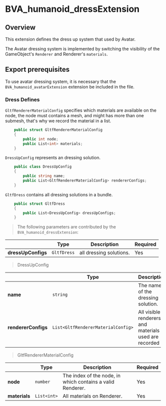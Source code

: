 # BVA_humanoid_dressExtension

## Overview

This extension defines the dress up system that used by Avatar.

The Avatar dressing system is implemented by switching the visibility of the GameObject's `Renderer` and Renderer's `materials`. 

## Export prerequisites 

To use avatar dressing system, it is necessary that the `BVA_humanoid_avatarExtension` extension be included in the file.

### Dress Defines

`GltfRendererMaterialConfig` specifies which materials are available on the node, the node must contains a mesh, and might has more than one submesh, that's why we record the material in a list.

```csharp
    public struct GltfRendererMaterialConfig
    {
        public int node;
        public List<int> materials;
    }
```

`DressUpConfig` represents an dressing solution.

```csharp
    public class DressUpConfig
    {
        public string name;
        public List<GltfRendererMaterialConfig> rendererConfigs;
    }
```

`GltfDress` contains all dressing solutions in a bundle.

```csharp
    public struct GltfDress
    {
        public List<DressUpConfig> dressUpConfigs;
    }
```

> The following parameters are contributed by the `BVA_humanoid_dressExtension`:

|                                  | Type                                                                            | Description                            | Required             |
|----------------------------------|---------------------------------------------------------------------------------|----------------------------------------|----------------------|
|**dressUpConfigs**               | `GltfDress`                                                                        | all dressing solutions.         | Yes   |

> DressUpConfig 

|                                  | Type                                                                            | Description                            | Required             |
|----------------------------------|---------------------------------------------------------------------------------|----------------------------------------|----------------------|
|**name**               | `string`                                                                        | The name of the dressing solution.         | Yes   |
|**rendererConfigs**               | `List<GltfRendererMaterialConfig>`                                                                        | All visible renderers and materials used are recorded | Yes   |

> GltfRendererMaterialConfig

|                                  | Type                                                                            | Description                            | Required             |
|----------------------------------|---------------------------------------------------------------------------------|----------------------------------------|----------------------|
|**node**               | `number`                                                                        | The index of the node, in which contains a valid Renderer.         | Yes   |
|**materials**               | `List<int>`                                                                        | All materials on Renderer. | Yes   |
